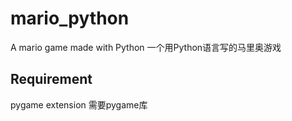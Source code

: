 # mario_python
A mario game made with Python
一个用Python语言写的马里奥游戏
## Requirement
pygame extension
需要pygame库
